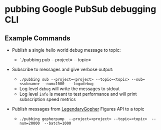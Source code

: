 # pubbing Google PubSub debugging CLI


## Example Commands

* Publish a single hello world debug message to topic:
  * `./pubbing pub --project=<project> --topic=<topic>

* Subscribe to messages and give verbose output:
  * `./pubbing sub --project=<project> --topic=<topic> --sub=<subname> --num=1000  --log=debug`
  * Log level `debug` will write the messages to stdout
  * Log level `info` is meant to test performance and will print subscription speed metrics

* Publish messages from [LegendaryGopher](https://github.com/schmichael/legendarygopher) Figures API to a topic
  * `./pubbing gopherpump  --project=<project> --topic=<topic>  --num=20000  --batch=1000` 

